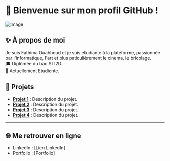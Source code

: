 # 👋 Bienvenue sur mon profil GitHub !
![Image](https://github.com/user-attachments/assets/15f9f209-58cc-4eeb-8667-ef5dd7ceb619)
## ✨ À propos de moi
Je suis Fathima Ouahhoud et je suis étudiante à la plateforme, passionnée par l'informatique, l'art et plus paticulièrement le cinema, le bricolage.  
🎓 Diplômée du bac STI2D.  
💼 Actuellement Etudiente.


## 📂 Projets
- [**Projet 1**](lien) : Description du projet.  
- [**Projet 2**](lien) : Description du projet.  
- [**Projet 3**](lien) : Description du projet.  
- [**Projet 4**](lien) : Description du projet.  

---

## 🌐 Me retrouver en ligne
- LinkedIn : [Lien LinkedIn]
- Portfolio : [Portfolio]

